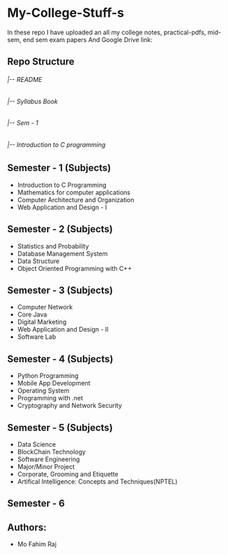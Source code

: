 # My-College-Stuff-s
In these repo I have uploaded an all my college notes, practical-pdfs, mid-sem, end sem exam papers  And Google Drive link: 

## Repo Structure
###### |-- README
###### |-- Syllabus Book
###### |-- Sem - 1
######     |-- Introduction to C programming 

## Semester - 1 (Subjects)
- Introduction to C Programming
- Mathematics for computer applications
- Computer Architecture and Organization
- Web Application and Design - I

## Semester - 2 (Subjects)
- Statistics and Probability
- Database Management System
- Data Structure
- Object Oriented Programming with C++

## Semester - 3 (Subjects)
- Computer Network
- Core Java
- Digital Marketing
- Web Application and Design - II
- Software Lab

## Semester - 4 (Subjects)
- Python Programming
- Mobile App Development
- Operating System
- Programming with .net
- Cryptography and Network Security

## Semester - 5 (Subjects)
- Data Science
- BlockChain Technology
- Software Engineering
- Major/Minor Project
- Corporate, Grooming and Etiquette
- Artifical Intelligence: Concepts and Techniques(NPTEL)

## Semester - 6 

## Authors:
- Mo Fahim Raj
